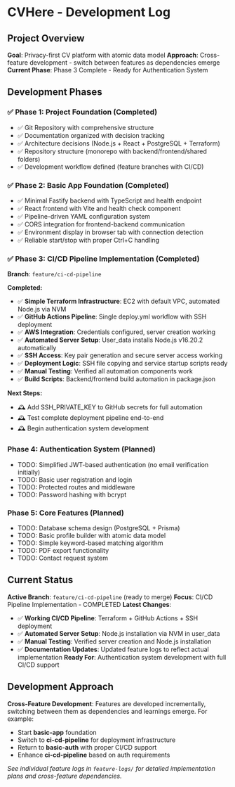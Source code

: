 # CVHere - Development Log

## Project Overview

**Goal**: Privacy-first CV platform with atomic data model
**Approach**: Cross-feature development - switch between features as dependencies emerge
**Current Phase**: Phase 3 Complete - Ready for Authentication System

## Development Phases

### ✅ Phase 1: Project Foundation (Completed)
- ✅ Git Repository with comprehensive structure
- ✅ Documentation organized with decision tracking
- ✅ Architecture decisions (Node.js + React + PostgreSQL + Terraform)
- ✅ Repository structure (monorepo with backend/frontend/shared folders)
- ✅ Development workflow defined (feature branches with CI/CD)

### ✅ Phase 2: Basic App Foundation (Completed)
- ✅ Minimal Fastify backend with TypeScript and health endpoint
- ✅ React frontend with Vite and health check component
- ✅ Pipeline-driven YAML configuration system
- ✅ CORS integration for frontend-backend communication
- ✅ Environment display in browser tab with connection detection
- ✅ Reliable start/stop with proper Ctrl+C handling

### ✅ Phase 3: CI/CD Pipeline Implementation (Completed)
**Branch**: `feature/ci-cd-pipeline`

**Completed:**
- ✅ **Simple Terraform Infrastructure**: EC2 with default VPC, automated Node.js via NVM
- ✅ **GitHub Actions Pipeline**: Single deploy.yml workflow with SSH deployment
- ✅ **AWS Integration**: Credentials configured, server creation working
- ✅ **Automated Server Setup**: User_data installs Node.js v16.20.2 automatically
- ✅ **SSH Access**: Key pair generation and secure server access working
- ✅ **Deployment Logic**: SSH file copying and service startup scripts ready
- ✅ **Manual Testing**: Verified all automation components work
- ✅ **Build Scripts**: Backend/frontend build automation in package.json

**Next Steps:**
- 🕰️ Add SSH_PRIVATE_KEY to GitHub secrets for full automation
- 🕰️ Test complete deployment pipeline end-to-end
- 🕰️ Begin authentication system development

### Phase 4: Authentication System (Planned)
- TODO: Simplified JWT-based authentication (no email verification initially)
- TODO: Basic user registration and login
- TODO: Protected routes and middleware
- TODO: Password hashing with bcrypt

### Phase 5: Core Features (Planned)
- TODO: Database schema design (PostgreSQL + Prisma)
- TODO: Basic profile builder with atomic data model
- TODO: Simple keyword-based matching algorithm
- TODO: PDF export functionality
- TODO: Contact request system

## Current Status

**Active Branch**: `feature/ci-cd-pipeline` (ready to merge)
**Focus**: CI/CD Pipeline Implementation - COMPLETED
**Latest Changes**: 
- ✅ **Working CI/CD Pipeline**: Terraform + GitHub Actions + SSH deployment
- ✅ **Automated Server Setup**: Node.js installation via NVM in user_data
- ✅ **Manual Testing**: Verified server creation and Node.js installation
- ✅ **Documentation Updates**: Updated feature logs to reflect actual implementation
**Ready For**: Authentication system development with full CI/CD support

## Development Approach

**Cross-Feature Development**: Features are developed incrementally, switching between them as dependencies and learnings emerge. For example:
- Start **basic-app** foundation
- Switch to **ci-cd-pipeline** for deployment infrastructure
- Return to **basic-auth** with proper CI/CD support
- Enhance **ci-cd-pipeline** based on auth requirements

*See individual feature logs in `feature-logs/` for detailed implementation plans and cross-feature dependencies.*